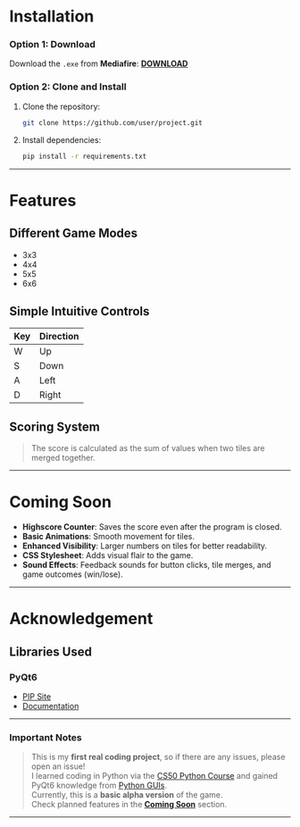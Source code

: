 # Installation 

### Option 1: Download  
Download the `.exe` from **Mediafire**: **[DOWNLOAD](https://www.mediafire.com/file/b7jnyl54sbtseoi/2048_v1.0.exe/file)**  

### Option 2: Clone and Install  
1. Clone the repository:  
   ```bash  
   git clone https://github.com/user/project.git  
   ```  
2. Install dependencies:  
   ```bash 
   pip install -r requirements.txt  
   ```  

---

# Features  

## Different Game Modes  
- 3x3  
- 4x4  
- 5x5  
- 6x6  

## Simple Intuitive Controls  
| Key | Direction |  
| --- | --------- |  
| W   | Up        |  
| S   | Down      |  
| A   | Left      |  
| D   | Right     |  

## Scoring System  
> The score is calculated as the sum of values when two tiles are merged together.  

---

# Coming Soon  

- **Highscore Counter**: Saves the score even after the program is closed.  
- **Basic Animations**: Smooth movement for tiles.  
- **Enhanced Visibility**: Larger numbers on tiles for better readability.  
- **CSS Stylesheet**: Adds visual flair to the game.  
- **Sound Effects**: Feedback sounds for button clicks, tile merges, and game outcomes (win/lose).  

---

# Acknowledgement  

## Libraries Used  
### PyQt6  
- [PIP Site](https://pypi.org/project/PyQt6/)  
- [Documentation](https://doc.qt.io/qtforpython-6/)  

---

### Important Notes  

> This is my **first real coding project**, so if there are any issues, please open an issue!  
> I learned coding in Python via the [CS50 Python Course](https://cs50.harvard.edu/python/2022/) and gained PyQt6 knowledge from [Python GUIs](https://www.pythonguis.com/pyqt6/).  
> Currently, this is a **basic alpha version** of the game.  
> Check planned features in the **[Coming Soon](#coming-soon)** section.  

---